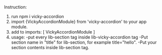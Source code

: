 Instruction:
1. run npm i vicky-accordion
2. import {VickyAccordionModule} from 'vicky-accordion' to your app module.
3. add to imports: [
    VickyAccordionModule
  ]
4. usage:
-put every lib-section tag inside lib-vicky-accordion tag
-Put section name in "title" for lib-section, for example title="hello".
-Put your  section contents inside lib-section tag.










